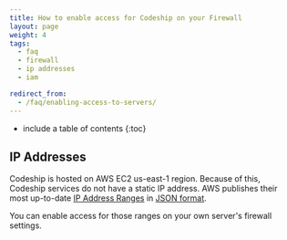 ```yaml
---
title: How to enable access for Codeship on your Firewall
layout: page
weight: 4
tags:
  - faq
  - firewall
  - ip addresses
  - iam

redirect_from:
  - /faq/enabling-access-to-servers/
---
```


* include a table of contents
{:toc}

## IP Addresses

Codeship is hosted on AWS EC2 us-east-1 region. Because of this, Codeship services do not have a static IP address. AWS publishes their most up-to-date [IP Address Ranges](http://docs.aws.amazon.com/general/latest/gr/aws-ip-ranges.html) in [JSON format](https://ip-ranges.amazonaws.com/ip-ranges.json).

You can enable access for those ranges on your own server's firewall settings.
